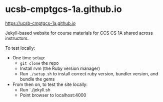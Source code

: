 
# ucsb-cmptgcs-1a.github.io
https://ucsb-cmptgcs-1a.github.io

Jekyll-based website for course materials for CCS CS 1A shared across
instructors.


To test locally:
* One time setup:
    * `git clone` the repo
    * Install rvm (the Ruby version manager)
    * Run `./setup.sh` to install correct ruby version, bundler version, and bundle the gems
* From then on, to test the site locally:
    * Run `./jekyll.sh
    * Point browser to localhost:4000


